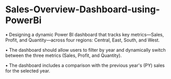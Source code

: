 # Sales-Overview-Dashboard-using-PowerBi
•	Designing a dynamic Power BI dashboard that tracks key metrics—Sales, Profit, and Quantity—across four regions: Central, East, South, and West. 

•	The dashboard should allow users to filter by year and dynamically switch between the three metrics (Sales, Profit, and Quantity). 

•	The dashboard includes a comparison with the previous year's (PY) sales for the selected year.
